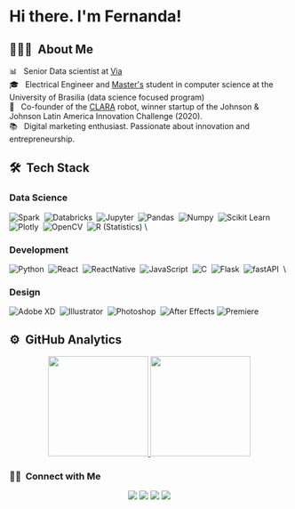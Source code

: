 # Hi there. I'm Fernanda!

## 👩🏻‍💻 &nbsp;About Me

📊 &nbsp; Senior Data scientist at [Via](https://www.via.com.br)\
🎓 &nbsp; Electrical Engineer and [Master's](http://ppgi.unb.br) student in computer science at the University of Brasilia (data science focused program)\
🤖 &nbsp; Co-founder of the [CLARA](https://beepsolutions.com.br) robot, winner startup of the Johnson & Johnson Latin America Innovation Challenge (2020).\
📚 &nbsp; Digital marketing enthusiast. Passionate about innovation and entrepreneurship.

## 🛠 &nbsp;Tech Stack

### Data Science
![Spark](https://img.shields.io/badge/-Spark-05122A?style=flat&logo=ApacheSpark)&nbsp;
![Databricks](https://img.shields.io/badge/-Databricks-05122A?style=flat&logo=Databricks)&nbsp;
![Jupyter](https://img.shields.io/badge/-Jupyter-05122A?style=flat&logo=Jupyter)&nbsp;
![Pandas](https://img.shields.io/badge/-Pandas-05122A?style=flat&logo=pandas)&nbsp;
![Numpy](https://img.shields.io/badge/-Numpy-05122A?style=flat&logo=numpy)&nbsp;
![Scikit Learn](https://img.shields.io/badge/-Scikit%20Learn-05122A?style=flat&logo=scikit-learn)&nbsp;
![Plotly](https://img.shields.io/badge/-Plotly-05122A?style=flat&logo=plotly)&nbsp;
![OpenCV](https://img.shields.io/badge/-OpenCV-05122A?style=flat&logo=OpenCV)&nbsp;
![R (Statistics)](https://img.shields.io/badge/-R-05122A?style=flat&logo=R&logoColor=276DC3)
\
### Development
![Python](https://img.shields.io/badge/-Python-05122A?style=flat&logo=python)&nbsp;
![React](https://img.shields.io/badge/-React-05122A?style=flat&logo=react)&nbsp;
![ReactNative](https://img.shields.io/badge/-React%20Native-05122A?style=flat&logo=react)&nbsp;
![JavaScript](https://img.shields.io/badge/-JavaScript-05122A?style=flat&logo=javascript)&nbsp;
![C](https://img.shields.io/badge/-C-05122A?style=flat&logo=C&logoColor=A8B9CC)&nbsp;
![Flask](https://img.shields.io/badge/-Flask-05122A?style=flat&logo=flask)&nbsp;
![fastAPI](https://img.shields.io/badge/-fastAPI-05122A?style=flat&logo=fastAPI)&nbsp;
\
### Design
![Adobe XD](https://img.shields.io/badge/-Adobe%20XD-05122A?style=flat&logo=adobe-xd)&nbsp;
![Illustrator](https://img.shields.io/badge/-Illustrator-05122A?style=flat&logo=adobe-illustrator)&nbsp;
![Photoshop](https://img.shields.io/badge/-Photoshop-05122A?style=flat&logo=adobe-photoshop)&nbsp;
![After Effects](https://img.shields.io/badge/-After%20Effects-05122A?style=flat&logo=adobe-after-effects)
![Premiere](https://img.shields.io/badge/-Premiere-05122A?style=flat&logo=adobe-premiere-pro)

## ⚙️ &nbsp;GitHub Analytics

<p align="center">
<a href="https://github.com/FernandaAmaral">
  <img height="180em" src="https://github-readme-stats-eight-theta.vercel.app/api?username=FernandaAmaral&show_icons=true&theme=algolia&include_all_commits=true&count_private=true"/>
  <img height="180em" src="https://github-readme-stats-eight-theta.vercel.app/api/top-langs/?username=FernandaAmaral&layout=compact&langs_count=8&theme=algolia"/>
</a>
</p>

### 🤝🏻 &nbsp;Connect with Me

<p align="center">
<a href="https://www.linkedin.com/in/fernanda-amaral-melo/"><img src="https://img.shields.io/badge/-Fernanda%20Amaral%20Melo-0077B5?style=flat&logo=Linkedin&logoColor=white"/></a>
<a href="mailto:fernanda.amaral.melo@gmail.com"><img src="https://img.shields.io/badge/-fernanda.amaral.melo@gmail.com-D14836?style=flat&logo=Gmail&logoColor=white"/></a>
<a href="https://www.instagram.com/feamaralmelo/"><img src="https://img.shields.io/badge/-@feamaralmelo-E4405F?style=flat&logo=Instagram&logoColor=white"/></a>
<a href="https://www.facebook.com/fernanda.amaralmelo"><img src="https://img.shields.io/badge/-@fernanda.amaralmelo-1877F2?style=flat&logo=Facebook&logoColor=white"/></a>
</p>
